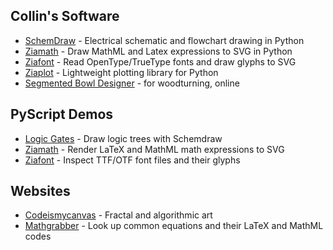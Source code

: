 ## Collin's Software

- [SchemDraw](https://schemdraw.readthedocs.io) - Electrical schematic and flowchart drawing in Python
- [Ziamath](https://ziamath.readthedocs.io) - Draw MathML and Latex expressions to SVG in Python
- [Ziafont](https://ziafont.readthedocs.io) - Read OpenType/TrueType fonts and draw glyphs to SVG
- [Ziaplot](https://ziaplot.readthedocs.io) - Lightweight plotting library for Python
- [Segmented Bowl Designer](segbowl/index.html) - for woodturning, online


## PyScript Demos

- [Logic Gates](pyscript/logic.html) - Draw logic trees with Schemdraw
- [Ziamath](pyscript/ziamath.html) - Render LaTeX and MathML math expressions to SVG
- [Ziafont](pyscript/ziafont.html) - Inspect TTF/OTF font files and their glyphs

## Websites

- [Codeismycanvas](https://codeismycanvas.art) - Fractal and algorithmic art
- [Mathgrabber](https://mathgrabber.com) - Look up common equations and their LaTeX and MathML codes
